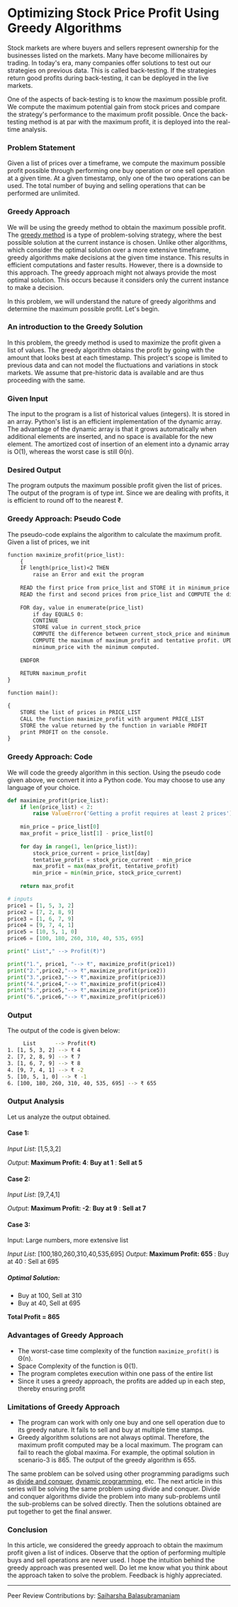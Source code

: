 # Optimizing Stock Price Profit Using Greedy Algorithms

Stock markets are where buyers and sellers represent ownership for the businesses listed on the markets. Many have become millionaires by trading. In today's era, many companies offer solutions to test out our strategies on previous data. This is called back-testing. If the strategies return good profits during back-testing, it can be deployed in the live markets.

One of the aspects of back-testing is to know the maximum possible profit. We compute the maximum potential gain from stock prices and compare the strategy's performance to the maximum profit possible. Once the back-testing method is at par with the maximum profit, it is deployed into the real-time analysis.

### Problem Statement

Given a list of prices over a timeframe, we compute the maximum possible profit possible through performing one buy operation or one sell operation at a given time. At a given timestamp, only one of the two operations can be used. The total number of buying and selling operations that can be performed are unlimited. 

### Greedy Approach 

We will be using the greedy method to obtain the maximum possible profit. The [greedy method](https://en.wikipedia.org/wiki/Greedy_algorithm) is a type of problem-solving strategy, where the best possible solution at the current instance is chosen. Unlike other algorithms, which consider the optimal solution over a more extensive timeframe, greedy algorithms make decisions at the given time instance. This results in efficient computations and faster results. However, there is a downside to this approach. The greedy approach might not always provide the most optimal solution. This occurs because it considers only the current instance to make a decision. 

In this problem, we will understand the nature of greedy algorithms and determine the maximum possible profit. Let's begin.

### An introduction to the Greedy Solution

In this problem, the greedy method is used to maximize the profit given a list of values. The greedy algorithm obtains the profit by going with the amount that looks best at each timestamp. This project's scope is limited to previous data and can not model the fluctuations and variations in stock markets. We assume that pre-historic data is available and are thus proceeding with the same.

### Given Input

The input to the program is a list of historical values (integers). It is stored in an array. Python's list is an efficient implementation of the dynamic array. The advantage of the dynamic array is that it grows automatically when additional elements are inserted, and no space is available for the new element. The amortized cost of insertion of an element into a dynamic array is O(1), whereas the worst case is still Θ(n).

### Desired Output

The program outputs the maximum possible profit given the list of prices. The output of the program is of type int. Since we are dealing with profits, it is efficient to round off to the nearest ₹.

### Greedy Approach: Pseudo Code

The pseudo-code explains the algorithm to calculate the maximum profit. Given a list of prices, we init
```txt
function maximize_profit(price_list):
    {
    IF length(price_list)<2 THEN
        raise an Error and exit the program
    
    READ the first price from price_list and STORE it in minimum_price
    READ the first and second prices from price_list and COMPUTE the difference between the second and first prices. STORE it in maximum_profit. 
    
    FOR day, value in enumerate(price_list)
        if day EQUALS 0:
        CONTINUE
        STORE value in current_stock_price
        COMPUTE the difference between current_stock_price and minimum price and STORE it in tentative_profit
        COMPUTE the maximum of maximum_profit and tentative profit. UPDATE the variable maximum_profit with the maximum computed. COMPUTE the minimum of minimum_price and current_stock_price. UPDATE the variable
        minimum_price with the minimum computed. 
    
    ENDFOR
    
    RETURN maximum_profit
}

function main():

{
    STORE the list of prices in PRICE_LIST
    CALL the function maximize_profit with argument PRICE_LIST
    STORE the value returned by the function in variable PROFIT
    print PROFIT on the console. 
}
```
### Greedy Approach: Code

We will code the greedy algorithm in this section. Using the pseudo code given above, we convert it into a Python code. You may choose to use any language of your choice. 

```python
def maximize_profit(price_list):
    if len(price_list) < 2:
        raise ValueError('Getting a profit requires at least 2 prices')
    
    min_price = price_list[0]
    max_profit = price_list[1] - price_list[0]
    
    for day in range(1, len(price_list)):
        stock_price_current = price_list[day]
        tentative_profit = stock_price_current - min_price
        max_profit = max(max_profit, tentative_profit)
        min_price = min(min_price, stock_price_current)
    
    return max_profit

# inputs
price1 = [1, 5, 3, 2]
price2 = [7, 2, 8, 9]
price3 = [1, 6, 7, 9]
price4 = [9, 7, 4, 1]
price5 = [10, 5, 1, 0]
price6 = [100, 180, 260, 310, 40, 535, 695]

print(" List"," --> Profit(₹)")

print("1.", price1, "--> ₹", maximize_profit(price1))
print("2.",price2,"--> ₹",maximize_profit(price2))
print("3.",price3,"--> ₹",maximize_profit(price3))
print("4.",price4,"--> ₹",maximize_profit(price4))
print("5.",price5,"--> ₹",maximize_profit(price5))
print("6.",price6,"--> ₹",maximize_profit(price6))
```


### Output

The output of the code is given below:

```bash
     List      --> Profit(₹)
1. [1, 5, 3, 2] --> ₹ 4
2. [7, 2, 8, 9] --> ₹ 7
3. [1, 6, 7, 9] --> ₹ 8
4. [9, 7, 4, 1] --> ₹ -2
5. [10, 5, 1, 0] --> ₹ -1
6. [100, 180, 260, 310, 40, 535, 695] --> ₹ 655
```

### Output Analysis

Let us analyze the output obtained. 

#### Case 1:
*Input List*: [1,5,3,2]

*Output*: **Maximum Profit: 4**: **Buy at 1** : **Sell at 5**

#### Case 2:

*Input List*: [9,7,4,1]

*Output*: **Maximum Profit: -2**: **Buy at 9** : **Sell at 7**

#### Case 3:

Input: Large numbers, more extensive list

*Input List*: [100,180,260,310,40,535,695]
*Output*: **Maximum Profit: 655** : Buy at 40 : Sell at 695

##### Optimal Solution:
- Buy at 100, Sell at 310
- Buy at 40, Sell at 695

**Total Profit = 865**


### Advantages of Greedy Approach

- The worst-case time complexity of the function `maximize_profit()` is Θ(n).
- Space Complexity of the function is Θ(1).
- The program completes execution within one pass of the entire list
- Since it uses a greedy approach, the profits are added up in each step, thereby ensuring profit
  
### Limitations of Greedy Approach

- The program can work with only one buy and one sell operation due to its greedy nature. It fails to sell and buy at multiple time stamps.
- Greedy algorithm solutions are not always optimal. Therefore, the maximum profit computed may be a local maximum. The program can fail to reach the global maxima. For example, the optimal solution in scenario-3 is 865. The output of the greedy algorithm is 655. 

The same problem can be solved using other programming paradigms such as [divide and conquer](https://en.wikipedia.org/wiki/Divide-and-conquer_algorithm), [dynamic programming](https://en.wikipedia.org/wiki/Dynamic_programming), etc. The next article in this series will be solving the same problem using divide and conquer. Divide and conquer algorithms divide the problem into many sub-problems until the sub-problems can be solved directly. Then the solutions obtained are put together to get the final answer. 

### Conclusion

In this article, we considered the greedy approach to obtain the maximum profit given a list of indices. Observe that the option of performing multiple buys and sell operations are never used. I hope the intuition behind the greedy approach was presented well. Do let me know what you think about the approach taken to solve the problem. Feedback is highly appreciated.

---
Peer Review Contributions by: [Saiharsha Balasubramaniam](/engineering-education/authors/saiharsha-balasubramaniam/)